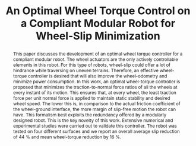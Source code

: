 ---
layout: project-page-new
title: "An Optimal Wheel Torque Control on a Compliant Modular Robot for Wheel-Slip Minimization"
authors:
  - name: Siravuru Avinash
    sup: 1
  - name: Suril V Shah
    sup: 1
  - name: K Madhava Krishna
    sup: 1
affiliations:
  - name: IIIT Hyderabad, India
    link: https://robotics.iiit.ac.in
    sup: 1
permalink: /publications/2015/Avinash_An-Optimal-Wheel/
abstract: "This paper discusses the development of an optimal wheel torque controller for a
compliant modular robot. The wheel actuators are the only actively controllable elements in this robot. For this type of robots, wheel-slip could offer a lot of hindrance while traversing on uneven terrains. Therefore, an effective wheel-torque controller is desired that will also improve the wheel-odometry and minimize power consumption. In this work, an optimal wheel-torque controller is proposed that minimizes the traction-to-normal force ratios of all the wheels at every instant of its motion. This ensures that, at every wheel, the least traction force per unit normal force is applied to maintain static stability and desired wheel speed. The lower this is, in comparison to the actual friction coefficient of the wheel-ground interface, the more margin of slip-free motion the robot can have. This formalism best exploits the redundancy offered by a modularly designed robot. This is the key novelty of this work. Extensive numerical and experimental studies were carried out to validate this controller. The robot was tested on four different surfaces and we report an overall average slip reduction of 44 % and mean wheel-torque reduction by 16 %."
paper: https://robotics.iiit.ac.in/uploads/Main/Publications/Avinash_etal_Robotica_15.pdf
# iframe: https://www.youtube.com/embed/jhjskX4FQwA

---